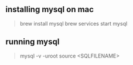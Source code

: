 
## installing mysql on mac

> brew install mysql
> brew services start mysql

## running mysql

> mysql -v -uroot
> source \<SQLFILENAME\>
